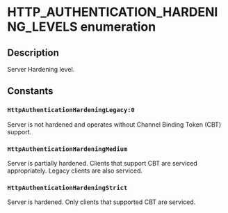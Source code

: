 # HTTP_AUTHENTICATION_HARDENING_LEVELS enumeration

## Description

Server Hardening level.

## Constants

### `HttpAuthenticationHardeningLegacy:0`

Server is not hardened and operates without Channel Binding Token (CBT) support.

### `HttpAuthenticationHardeningMedium`

Server is partially hardened. Clients that support CBT are serviced appropriately. Legacy clients are also serviced.

### `HttpAuthenticationHardeningStrict`

Server is hardened. Only clients that supported CBT are serviced.
